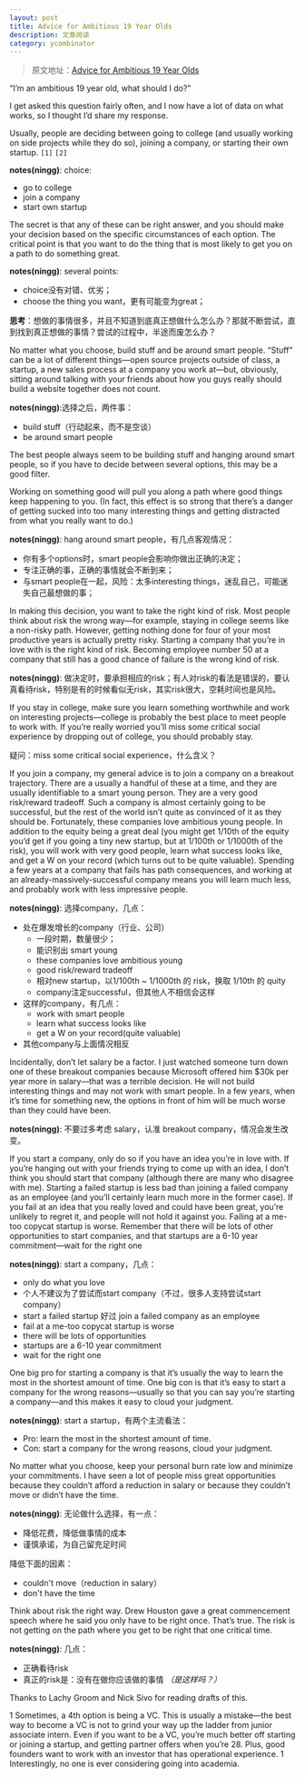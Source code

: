 ```yaml
---
layout: post
title: Advice for Ambitious 19 Year Olds
description: 文章阅读
category: ycombinator
---
```


> 原文地址：[Advice for Ambitious 19 Year Olds][Advice for Ambitious 19 Year Olds]



“I’m an ambitious 19 year old, what should I do?”

I get asked this question fairly often, and I now have a lot of data on what works, so I thought I’d share my response.

Usually, people are deciding between going to college (and usually working on side projects while they do so), joining a company, or starting their own startup. `[1]` `[2]`

**notes(ningg)**: choice:

* go to college
* join a company
* start own startup



The secret is that any of these can be right answer, and you should make your decision based on the specific circumstances of each option. The critical point is that you want to do the thing that is most likely to get you on a path to do something great.

**notes(ningg)**: several points:

* choice没有对错、优劣；
* choose the thing you want，更有可能变为great；

**思考**：想做的事情很多，并且不知道到底真正想做什么怎么办？那就不断尝试，直到找到真正想做的事情？尝试的过程中，半途而废怎么办？


No matter what you choose, build stuff and be around smart people. “Stuff” can be a lot of different things—open source projects outside of class, a startup, a new sales process at a company you work at—but, obviously, sitting around talking with your friends about how you guys really should build a website together does not count.


**notes(ningg)**:选择之后，两件事：

* build stuff（行动起来，而不是空谈）
* be around smart people


The best people always seem to be building stuff and hanging around smart people, so if you have to decide between several options, this may be a good filter.

Working on something good will pull you along a path where good things keep happening to you. (In fact, this effect is so strong that there’s a danger of getting sucked into too many interesting things and getting distracted from what you really want to do.)

**notes(ningg)**: hang around smart people，有几点客观情况：

* 你有多个options时，smart people会影响你做出正确的决定；
* 专注正确的事，正确的事情就会不断到来；
* 与smart people在一起，风险：太多interesting things，迷乱自己，可能迷失自己最想做的事；




In making this decision, you want to take the right kind of risk. Most people think about risk the wrong way—for example, staying in college seems like a non-risky path. However, getting nothing done for four of your most productive years is actually pretty risky. Starting a company that you’re in love with is the right kind of risk. Becoming employee number 50 at a company that still has a good chance of failure is the wrong kind of risk.

**notes(ningg)**: 做决定时，要承担相应的risk；有人对risk的看法是错误的，要认真看待risk，特别是有的时候看似无risk，其实risk很大，空耗时间也是风险。



If you stay in college, make sure you learn something worthwhile and work on interesting projects—college is probably the best place to meet people to work with. If you’re really worried you’ll miss some critical social experience by dropping out of college, you should probably stay.

疑问：miss some critical social experience，什么含义？


If you join a company, my general advice is to join a company on a breakout trajectory. There are a usually a handful of these at a time, and they are usually identifiable to a smart young person. They are a very good risk/reward tradeoff. Such a company is almost certainly going to be successful, but the rest of the world isn’t quite as convinced of it as they should be. Fortunately, these companies love ambitious young people. In addition to the equity being a great deal (you might get 1/10th of the equity you’d get if you going a tiny new startup, but at 1/100th or 1/1000th of the risk), you will work with very good people, learn what success looks like, and get a W on your record (which turns out to be quite valuable). Spending a few years at a company that fails has path consequences, and working at an already-massively-successful company means you will learn much less, and probably work with less impressive people.

**notes(ningg)**: 选择company，几点：

* 处在爆发增长的company（行业、公司）
	* 一段时期，数量很少；
	* 能识别出 smart young 
	* these companies love ambitious young
	* good risk/reward tradeoff
	* 相对new startup，以1/100th ~ 1/1000th 的 risk，换取 1/10th 的 quity
	* company注定successful，但其他人不相信会这样
* 这样的company，有几点：
	* work with smart people
	* learn what success looks like
	* get a W on your record(quite valuable)
* 其他company与上面情况相反

Incidentally, don’t let salary be a factor. I just watched someone turn down one of these breakout companies because Microsoft offered him $30k per year more in salary—that was a terrible decision. He will not build interesting things and may not work with smart people. In a few years, when it’s time for something new, the options in front of him will be much worse than they could have been.

**notes(ningg)**: 不要过多考虑 salary，认准 breakout company，情况会发生改变。



If you start a company, only do so if you have an idea you’re in love with. If you’re hanging out with your friends trying to come up with an idea, I don’t think you should start that company (although there are many who disagree with me). Starting a failed startup is less bad than joining a failed company as an employee (and you’ll certainly learn much more in the former case). If you fail at an idea that you really loved and could have been great, you’re unlikely to regret it, and people will not hold it against you. Failing at a me-too copycat startup is worse. Remember that there will be lots of other opportunities to start companies, and that startups are a 6-10 year commitment—wait for the right one

**notes(ningg)**: start a company，几点：

* only do what you love
* 个人不建议为了尝试而start company（不过，很多人支持尝试start company）
* start a failed startup 好过 join a failed company as an employee
* fail at a me-too copycat startup is worse
* there will be lots of opportunities
* startups are a 6-10 year commitment
* wait for the right one



One big pro for starting a company is that it’s usually the way to learn the most in the shortest amount of time. One big con is that it’s easy to start a company for the wrong reasons—usually so that you can say you’re starting a company—and this makes it easy to cloud your judgment.

**notes(ningg)**: start a startup，有两个主流看法：

* Pro: learn the most in the shortest amount of time.
* Con: start a company for the wrong reasons, cloud your judgment.

No matter what you choose, keep your personal burn rate low and minimize your commitments. I have seen a lot of people miss great opportunities because they couldn’t afford a reduction in salary or because they couldn’t move or didn’t have the time.

**notes(ningg)**: 无论做什么选择，有一点：

* 降低花费，降低做事情的成本
* 谨慎承诺，为自己留充足时间

降低下面的因素：

* couldn't move（reduction in salary）
* don't have the time


Think about risk the right way. Drew Houston gave a great commencement speech where he said you only have to be right once. That’s true. The risk is not getting on the path where you get to be right that one critical time.

**notes(ningg)**: 几点：

* 正确看待risk
* 真正的risk是：没有在做你应该做的事情 *（是这样吗？）*



Thanks to Lachy Groom and Nick Sivo for reading drafts of this.

1 Sometimes, a 4th option is being a VC. This is usually a mistake—the best way to become a VC is not to grind your way up the ladder from junior associate intern. Even if you want to be a VC, you’re much better off starting or joining a startup, and getting partner offers when you’re 28. Plus, good founders want to work with an investor that has operational experience.
1 Interestingly, no one is ever considering going into academia.













[NingG]:    http://ningg.github.com  "NingG"



[Advice for Ambitious 19 Year Olds]:		http://genius.com/Sam-altman-advice-for-ambitious-19-year-olds-annotated/

















